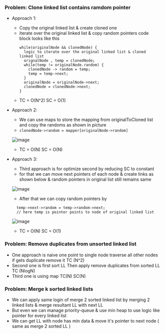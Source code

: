 ### Problem: Clone linked list contains ramdom pointer
- Approach 1:
  - Copy the original linked list & create cloned one
  - iterate over the original linked list & copy random pointers code block looks like this
    ```
    while(originalNode && clonedNode) {
      logic to iterate over the original linked list & cloned linked list
      orignalNode , temp = clonedNode;
      while(temp != originalNode.random) {
        clonedNode -> random = temp;
        temp = temp->next;
      }
      originalNode = originalNode->next;
      clonedNode = clonedNode->next;
    }
    ```
  - TC = O(N^2) SC = O(1)
 
- Approach 2:
  - We can use maps to store the mapping from originalToCloned list and copy the randoms as shown in picture
  - `clonedNode->random = mapper[originalNode->random]`
  
  ![image](https://github.com/Santosh-745/DSA/assets/80413971/88a04bd8-803b-4d73-95f6-9a58f7440a6e)
  - TC = O(N) SC = O(N)

- Approach 3:
  - Third approach is for optimize second by reducing SC to constant
  - for that we can move next pointers of each node & create links as shown below & random pointers in original list still remains same

   ![image](https://github.com/Santosh-745/DSA/assets/80413971/6acef230-5edf-40ce-bcf4-f5ab9c17b6fe)
  - After that we can copy random pointers by 
  ```
    temp->next->random = temp->random->next;
    // here temp is pointer points to node of original linked list
  ```
  ![image](https://github.com/Santosh-745/DSA/assets/80413971/2a25c40b-6a60-4e13-8d1d-30bea678a26b)
  - TC = O(N) SC = O(1)

### Problem: Remove duplicates from unsorted linked list
- One approach is naive one point to single node traverse all other nodes if gets duplicate remove it TC (N^2)
- Second one is first sort LL Then apply remove duplicates from sorted LL TC (NlogN)
- Third one is using map TC(N) SC(N)

### Problem: Merge k sorted linked lists 
- We can apply same login of merge 2 sorted linked list by merging 2 linked lists & merge resultant LL with next LL
- But even we can manage priority-queue & use min heap to use logic like pointer for every linked list
- We can get LL with node has min data & move it's pointer to next node ( same as merge 2 sorted LL )
